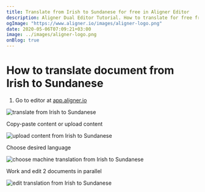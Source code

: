 ```yaml
---
title: Translate from Irish to Sundanese for free in Aligner Editor
description: Aligner Dual Editor Tutorial. How to translate for free from Irish to Sundanese. Aligner is multilingual document management platform. 
ogImage: "https://www.aligner.io/images/aligner-logo.png"
date: 2020-05-06T07:09:21+03:00
image: ../images/aligner-logo.png
onBlog: true
---
```


# How to translate document from Irish to Sundanese

1. Go to editor at [app.aligner.io](https://app.aligner.io "Aligner App web page")

![translate from Irish to Sundanese](../aligner-blank-editor.png "translate from Irish to Sundanese")

Copy-paste content or upload content

![upload content from Irish to Sundanese](../aligner-uploaded-document.png "upload content from Irish to Sundanese")

Choose desired language

![choose machine translation from Irish to Sundanese](../aligner-language-dropdown.png "choose machine translation from Irish to Sundanese")

Work and edit 2 documents in parallel

![edit translation from Irish to Sundanese](../aligner-double-sitded-editor.png "edit translation from Irish to Sundanese")


